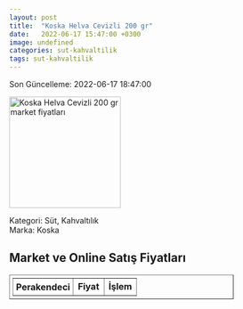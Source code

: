 ```yaml
---
layout: post
title:  "Koska Helva Cevizli 200 gr"
date:   2022-06-17 15:47:00 +0300
image: undefined
categories: sut-kahvaltilik
tags: sut-kahvaltilik
---
```


Son Güncelleme: 2022-06-17 18:47:00

<img src="undefined" width="200" alt="Koska Helva Cevizli 200 gr market fiyatları" />

Kategori: Süt, Kahvaltılık
<br />
Marka: Koska

<h2>Market ve Online Satış Fiyatları</h2>

<table border="1" style="padding: 5px;width:80%;">
  <tr>
    <td style="padding: 5px;"><strong>Perakendeci</strong></td>
    <td><strong>Fiyat</strong></td>
    <td><strong>İşlem</strong></td>
  </tr>
  
</table>
